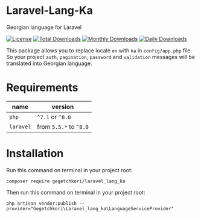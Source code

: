 # Laravel-Lang-Ka
Georgian language for Laravel

[![License](https://poser.pugx.org/gegetchkori/laravel_lang_ka/license)](https://packagist.org/packages/gegetchkori/laravel_lang_ka)
[![Total Downloads](https://poser.pugx.org/gegetchkori/laravel_lang_ka/downloads)](https://packagist.org/packages/gegetchkori/laravel_lang_ka)
[![Monthly Downloads](https://poser.pugx.org/gegetchkori/laravel_lang_ka/d/monthly)](https://packagist.org/packages/gegetchkori/laravel_lang_ka)
[![Daily Downloads](https://poser.pugx.org/gegetchkori/laravel_lang_ka/d/daily)](https://packagist.org/packages/gegetchkori/laravel_lang_ka)


This package allows you to replace locale `en` with `ka` in `config/app.php` file. So your project `auth`, `pagination`, `password` and `validation` messages will be translated into Georgian language.


# Requirements

| name | version |
| ---- | ------- |
| `php`  | `^7.1` or `^8.0` |
| `laravel` | from `5.5.*` to `^8.0` |



# Installation

Run this command on terminal in your project root:

```
composer require gegetchkori/laravel_lang_ka
```

Then run this command on terminal in your project root:

```
php artisan vendor:publish --provider="Gegetchkori\Laravel_lang_ka\LanguageServiceProvider"
```

